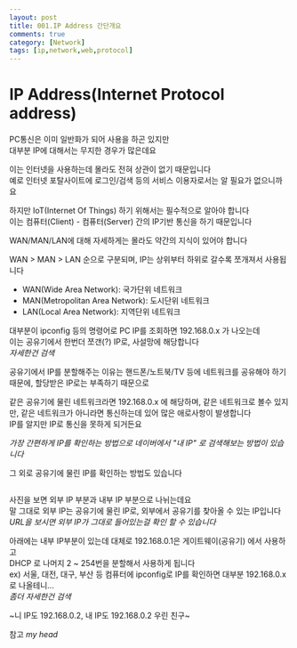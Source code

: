```yaml
---
layout: post
title: 001.IP Address 간단개요
comments: true
category: [Network]
tags: [ip,network,web,protocol]
---
```


# IP Address(Internet Protocol address)

PC통신은 이미 일반화가 되어 사용을 하곤 있지만   
대부분 IP에 대해서는 무지한 경우가 많은데요   

이는 인터넷을 사용하는데 몰라도 전혀 상관이 없기 때문입니다   
예로 인터넷 포탈사이트에 로그인/검색 등의 서비스 이용자로서는 알 필요가 없으니까요   

하지만 IoT(Internet Of Things) 하기 위해서는 필수적으로 알아야 합니다   
이는 컴퓨터(Client) - 컴퓨터(Server) 간의 IP기반 통신을 하기 때문입니다   

WAN/MAN/LAN에 대해 자세하게는 몰라도 약간의 지식이 있어야 합니다   

WAN > MAN > LAN 순으로 구분되며, IP는 상위부터 하위로 갈수록 쪼개져서 사용됩니다

- WAN(Wide Area Network): 국가단위 네트워크
- MAN(Metropolitan Area Network): 도시단위 네트워크
- LAN(Local Area Network): 지역단위 네트워크

대부분이 ipconfig 등의 명령어로 PC IP를 조회하면 192.168.0.x 가 나오는데   
이는 공유기에서 한번더 쪼갠(?) IP로, 사설망에 해당합니다   
_자세한건 검색_

공유기에서 IP를 분할해주는 이유는 핸드폰/노트북/TV 등에 네트워크를 공유해야 하기 때문에, 할당받은 IP로는 부족하기 때문으로   

같은 공유기에 물린 네트워크라면 192.168.0.x 에 해당하며, 같은 네트워크로 볼수 있지만, 같은 네트워크가 아니라면 통신하는데 있어 많은 애로사항이 발생합니다   
IP를 알지만 IP로 통신을 못하게 되거든요

_가장 간편하게 IP를 확인하는 방법으로 네이버에서 "내 IP" 로 검색해보는 방법이 있습니다_

그 외로 공유기에 물린 IP를 확인하는 방법도 있습니다

<img src="" width="">

사진을 보면 외부 IP 부분과 내부 IP 부분으로 나뉘는데요   
말 그대로 외부 IP는 공유기에 물린 IP로, 외부에서 공유기를 찾아올 수 있는 IP입니다   
_URL을 보시면 외부 IP가 그대로 들어있는걸 확인 할 수 있습니다_   

아래에는 내부 IP부분이 있는데 대체로 192.168.0.1은 게이트웨이(공유기) 에서 사용하고   
DHCP 로 나머지 2 ~ 254번을 분할해서 사용하게 됩니다   
ex) 서울, 대전, 대구, 부산 등 컴퓨터에 ipconfig로 IP를 확인하면 대부분 192.168.0.x로 나올테니...   
_좀더 자세한건 검색_


~니 IP도 192.168.0.2, 내 IP도 192.168.0.2 우린 친구~

참고
_my head_

